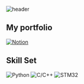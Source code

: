 ![header](https://capsule-render.vercel.app/api?type=waving&color=gradient&height=200&section=header&text=Welcome%20to%20Park.C.0's%20Github&fontSize=40&animation=fadeIn&fontAlignY=38&desc=MBTI:%20INTJ&descAlignY=51&descAlign=24)


## My portfolio
[![Notion](https://img.shields.io/badge/Notion-000000?style=flat-square&logo=Notion&logoColor=white)](https://sordid-wren-ca8.notion.site/78d9b1559eef40709350025b7e69648a?pvs=4)

## Skill Set

![Python](https://img.shields.io/badge/Python-3776AB?style=flat-square&logo=Python&logoColor=white)
![C/C++](https://img.shields.io/badge/C%2FC%2B%2B-00599C?style=flat-square&logo=cplusplus&logoColor=white)
![STM32](https://img.shields.io/badge/STM32-03234B?style=flat-square&logo=STMicroelectronics&logoColor=white)

